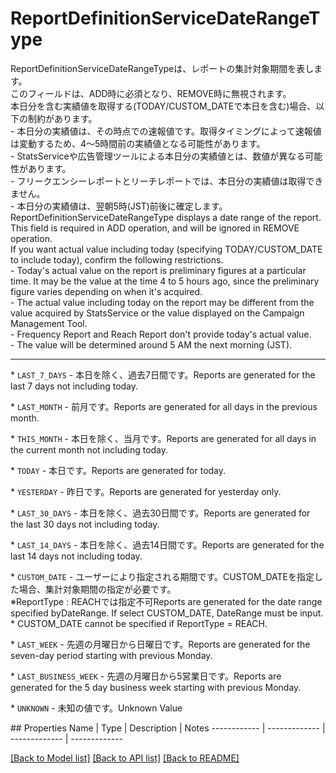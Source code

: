 # ReportDefinitionServiceDateRangeType

<div lang=\"ja\"> ReportDefinitionServiceDateRangeTypeは、レポートの集計対象期間を表します。<br> このフィールドは、ADD時に必須となり、REMOVE時に無視されます。<br> 本日分を含む実績値を取得する(TODAY/CUSTOM_DATEで本日を含む)場合、以下の制約があります。<br> - 本日分の実績値は、その時点での速報値です。取得タイミングによって速報値は変動するため、4〜5時間前の実績値となる可能性があります。<br> - StatsServiceや広告管理ツールによる本日分の実績値とは、数値が異なる可能性があります。<br> - フリークエンシーレポートとリーチレポートでは、本日分の実績値は取得できません。<br> - 本日分の実績値は、翌朝5時(JST)前後に確定します。<br> </div> <div lang=\"en\"> ReportDefinitionServiceDateRangeType displays a date range of the report.<br> This field is required in ADD operation, and will be ignored in REMOVE operation.<br> If you want actual value including today (specifying TODAY/CUSTOM_DATE to include today), confirm the following restrictions.<br> - Today's actual value on the report is preliminary figures at a particular time. It may be the value at the time 4 to 5 hours ago, since the preliminary figure varies depending on when it's acquired.<br> - The actual value including today on the report may be different from the value acquired by StatsService or the value displayed on the Campaign Management Tool.<br> - Frequency Report and Reach Report don't provide today's actual value. <br> - The value will be determined around 5 AM the next morning (JST).<br> </div> <hr> <p>* <code>LAST_7_DAYS</code> - <span lang=\"ja\">本日を除く、過去7日間です。</span><span lang=\"en\">Reports are generated for the last 7 days not including today.</span></p> <p>* <code>LAST_MONTH</code> - <span lang=\"ja\">前月です。</span><span lang=\"en\">Reports are generated for all days in the previous month.</span></p> <p>* <code>THIS_MONTH</code> - <span lang=\"ja\">本日を除く、当月です。</span><span lang=\"en\">Reports are generated for all days in the current month not including today.</span></p> <p>* <code>TODAY</code> - <span lang=\"ja\">本日です。</span><span lang=\"en\">Reports are generated for today.</span></p> <p>* <code>YESTERDAY</code> - <span lang=\"ja\">昨日です。</span><span lang=\"en\">Reports are generated for yesterday only.</span></p> <p>* <code>LAST_30_DAYS</code> - <span lang=\"ja\">本日を除く、過去30日間です。</span><span lang=\"en\">Reports are generated for the last 30 days not including today.</span></p> <p>* <code>LAST_14_DAYS</code> - <span lang=\"ja\">本日を除く、過去14日間です。</span><span lang=\"en\">Reports are generated for the last 14 days not including today.</span></p> <p>* <code>CUSTOM_DATE</code> - <span lang=\"ja\">ユーザーにより指定される期間です。CUSTOM_DATEを指定した場合、集計対象期間の指定が必要です。<br>※ReportType : REACHでは指定不可</span><span lang=\"en\">Reports are generated for the date range specified byDateRange. If select CUSTOM_DATE, DateRange must be input.<br>* CUSTOM_DATE cannot be specified if ReportType = REACH.</span></p> <p>* <code>LAST_WEEK</code> - <span lang=\"ja\">先週の月曜日から日曜日です。</span><span lang=\"en\">Reports are generated for the seven-day period starting with previous Monday.</span></p> <p>* <code>LAST_BUSINESS_WEEK</code> - <span lang=\"ja\">先週の月曜日から5営業日です。</span><span lang=\"en\">Reports are generated for the 5 day business week starting with previous Monday.</span></p> <p>* <code>UNKNOWN</code> - <span lang=\"ja\">未知の値です。</span><span lang=\"en\">Unknown Value</span></p> 
## Properties
Name | Type | Description | Notes
------------ | ------------- | ------------- | -------------

[[Back to Model list]](../README.md#documentation-for-models) [[Back to API list]](../README.md#documentation-for-api-endpoints) [[Back to README]](../README.md)


